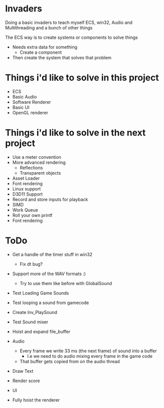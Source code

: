 # Invaders
Doing a basic invaders to teach myself ECS, win32, Audio and Multithreading and a bunch of other things

The ECS way is to create systems or components to solve things
* Needs extra data for something
    * Create a component
* Then create the system that solves that problem

# Things i'd like to solve in this project
* ECS
* Basic Audio
* Software Renderer
* Basic UI
* OpenGL renderer


# Things i'd like to solve in the next project
* Use a meter convention
* More advanced rendering
    * Reflections
    * Transparent objects
* Asset Loader
* Font rendering
* Linux support
* D3D11 Support
* Record and store inputs for playback
* SIMD
* Work Queue
* Roll your own printf
* Font rendering


# ToDo
* Get a handle of the timer stuff in win32
  * Fix dt bug?
* Support more of the WAV formats :)
  * Try to use them like before with GlobalSound
* Test Loading Game Sounds
* Test looping a sound from gamecode
* Create Inv_PlaySound
* Test Sound mixer
* Hoist and expand file_buffer

* Audio
    * Every frame we write 33 ms (the next frame) of sound into a buffer
      * I.e we need to do audio mixing every frame in the game code
    * That buffer gets copied from on the audio thread

* Draw Text
* Render score
* UI
* Fully hoist the renderer